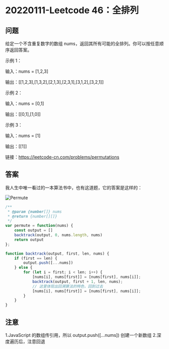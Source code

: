 # 20220111-Leetcode 46：全排列

## 问题

给定一个不含重复数字的数组 nums，返回其所有可能的全排列。你可以按任意顺序返回答案。

示例 1：

输入：nums = [1,2,3]

输出：[[1,2,3],[1,3,2],[2,1,3],[2,3,1],[3,1,2],[3,2,1]]

示例 2：

输入：nums = [0,1]

输出：[[0,1],[1,0]]

示例 3：

输入：nums = [1]

输出：[[1]]

链接：https://leetcode-cn.com/problems/permutations

## 答案

我人生中唯一看过的一本算法书中，也有这道题，它的答案是这样的：

![Permute](https://raw.githubusercontent.com/xudale/interview/master/assets/Permute.png)

```JavaScript
/**
 * @param {number[]} nums
 * @return {number[][]}
 */
var permute = function(nums) {
    const output = []
    backtrack(output, 0, nums.length, nums)
    return output
};

function backtrack(output, first, len, nums) {
    if (first == len) {
        output.push([...nums])
    } else {
        for (let i = first; i < len; i++) {
            [nums[i], nums[first]] = [nums[first], nums[i]];
            backtrack(output, first + 1, len, nums);
            // 这里体现出回溯算法的特色，回到过去
            [nums[i], nums[first]] = [nums[first], nums[i]];
        }    
    }
}
```

 

## 注意

1.JavaScript 的数组传引用，所以 output.push([...nums]) 创建一个新数组
2.深度遍历后，注意回退
















